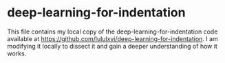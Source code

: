 # deep-learning-for-indentation
This file contains my local copy of the deep-learning-for-indentation code available at https://github.com/lululxvi/deep-learning-for-indentation.
I am modifying it locally to dissect it and gain a deeper understanding of how it works.
